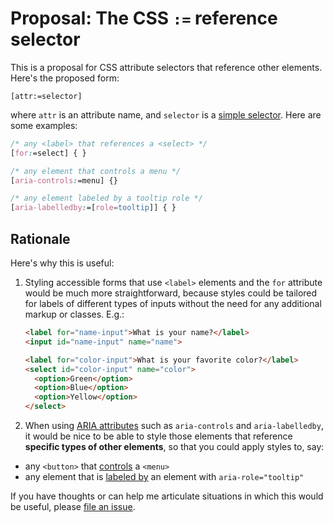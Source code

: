 # Proposal: The CSS `:=` reference selector
This is a proposal for CSS attribute selectors that reference other elements.
Here's the proposed form:

```
[attr:=selector]
```

where `attr` is an attribute name, and `selector` is a [simple selector].
Here are some examples:

```css
/* any <label> that references a <select> */
[for:=select] { }

/* any element that controls a menu */
[aria-controls:=menu] {}

/* any element labeled by a tooltip role */
[aria-labelledby:=[role=tooltip]] { }
```

## Rationale
Here's why this is useful:

1. Styling accessible forms that use `<label>` elements and the `for`
   attribute would be much more straightforward, because styles could be
   tailored for labels of different types of inputs without the need for any
   additional markup or classes. E.g.:

   ```html
   <label for="name-input">What is your name?</label>
   <input id="name-input" name="name">
   
   <label for="color-input">What is your favorite color?</label>
   <select id="color-input" name="color">
     <option>Green</option>
     <option>Blue</option>
     <option>Yellow</option>
   </select>
   ```
   
1. When using [ARIA attributes][ARIA] such as `aria-controls` and
   `aria-labelledby`, it would be nice to be able to style those elements
   that reference **specific types of other elements**, so that you could
   apply styles to, say:

  * any `<button>` that [controls](https://www.w3.org/TR/wai-aria/states_and_properties#aria-controls) a `<menu>`
  * any element that is [labeled by](https://www.w3.org/TR/wai-aria/states_and_properties#aria-labelledby) an element with `aria-role="tooltip"`

If you have thoughts or can help me articulate situations in which this
would be useful, please [file an issue](issues/).

[ARIA]: https://www.w3.org/TR/wai-aria/
[simple selector]: https://www.w3.org/TR/selectors/#simple-selectors
